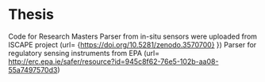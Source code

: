 # Thesis
Code for Research Masters
Parser from in-situ sensors were uploaded from ISCAPE project (url= {https://doi.org/10.5281/zenodo.3570700}
})
Parser for regulatory sensing instruments from EPA (url= http://erc.epa.ie/safer/resource?id=945c8f62-76e5-102b-aa08-55a7497570d3)
